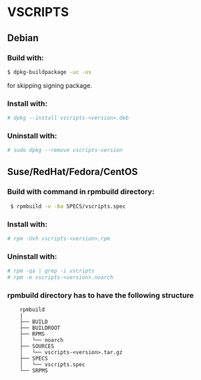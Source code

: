 # VSCRIPTS

## Debian

### Build with:

```bash
$ dpkg-buildpackage -uc -us
```

  for skipping signing package.

### Install with: 

```bash
# dpkg --install vscripts-<version>.deb
```

### Uninstall with: 
```bash
# sudo dpkg --remove vscripts-version
```


## Suse/RedHat/Fedora/CentOS

### Build with command in rpmbuild directory: 
    
```bash
 $ rpmbuild -v -ba SPECS/vscripts.spec  
```
    
### Install with: 

```bash
# rpm -Uvh vscripts-<version>.rpm
```

### Uninstall with:
```bash
# rpm -qa | grep -i vscripts
# rpm -e vscripts-<version>.noarch
```

### rpmbuild directory has to have the following structure
    
```
    rpmbuild
    |
    ├── BUILD
    ├── BUILDROOT
    ├── RPMS
    │   └── noarch
    ├── SOURCES
    │   └── vscripts-<version>.tar.gz
    ├── SPECS
    │   └── vscripts.spec
    └── SRPMS
```


